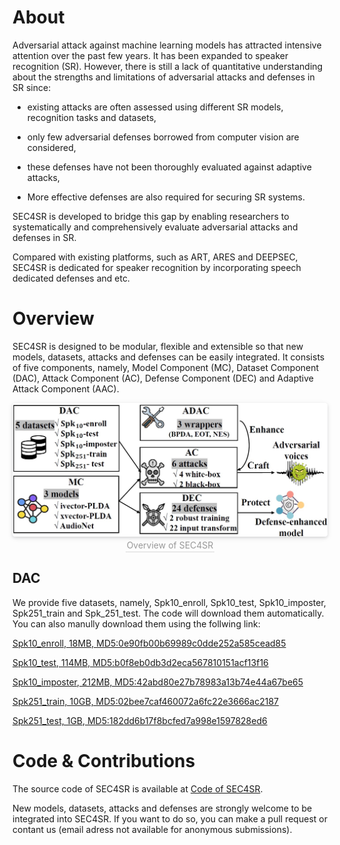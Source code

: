 <!-- # SEC4SR
## A SECurity analysis platform for Speaker Recognition
### under construction. stay tuned! :)  -->

# About
Adversarial attack against machine learning models has attracted intensive attention over the past few years. It has been expanded to speaker recognition (SR). However, there is still a lack of quantitative understanding about the strengths and limitations of adversarial attacks and defenses in SR since:

- existing attacks are often assessed using different SR models, recognition tasks and datasets, 

- only few adversarial defenses borrowed from computer vision are considered,

- these defenses have not been thoroughly evaluated against adaptive attacks,

- More effective defenses are also required for securing SR systems.

SEC4SR is developed to bridge this gap by enabling researchers to systematically and comprehensively evaluate adversarial attacks and defenses in SR.

Compared with existing platforms, such as ART, ARES and DEEPSEC, SEC4SR is dedicated for speaker recognition by incorporating speech dedicated defenses and etc.

# Overview
SEC4SR is designed to be modular, flexible and extensible so that new models, datasets, attacks and defenses can be easily integrated. It consists of five components, namely, Model Component (MC), Dataset Component (DAC), Attack Component (AC), Defense Component (DEC) and Adaptive Attack Component (AAC).

<!-- ![Overview of SEC4SR](figure/overview-platform.jpg) --> 

<center>
    <img style="border-radius: 0.3125em;
    box-shadow: 0 2px 4px 0 rgba(34,36,38,.12),0 2px 10px 0 rgba(34,36,38,.08);" 
    src="figure/overview-platform.jpg">
    <br>
    <div style="color:orange; border-bottom: 1px solid #d9d9d9;
    display: inline-block;
    color: #999;
    padding: 2px;">Overview of SEC4SR</div>
</center>

<!-- ## MC --> 


## DAC
We provide five datasets, namely, Spk10_enroll, Spk10_test, Spk10_imposter, Spk251_train and Spk_251_test. The code will download them automatically. You can also manully download them using the follwing link:

[Spk10_enroll, 18MB, MD5:0e90fb00b69989c0dde252a585cead85](https://drive.google.com/uc?id=1BBAo64JOahk0F3yBAovnRLZ1NvjwBy7y&export\=download)

[Spk10_test, 114MB, MD5:b0f8eb0db3d2eca567810151acf13f16](https://drive.google.com/uc?id=1WctqJtP5Es74-U7y3cFXqfHi7JkDz6g5&export\=download)

[Spk10_imposter, 212MB, MD5:42abd80e27b78983a13b74e44a67be65](https://drive.google.com/uc?id=1f1GULs0aj_Xrw8JRxe6zzvTN3r2nnOf6&export\=download)

[Spk251_train, 10GB, MD5:02bee7caf460072a6fc22e3666ac2187](https://drive.google.com/uc?id=1EytvKVbrPszsRJpwChXHaPtlyIHow4hD&export\=download)

[Spk251_test, 1GB, MD5:182dd6b17f8bcfed7a998e1597828ed6](https://drive.google.com/uc?id=1JDNYieW7qrMgFWgX0PfFnjrwIai4muBZ&export\=download)

# Code & Contributions
The source code of SEC4SR is available at [Code of SEC4SR](https://github.com/SEC4SR/SEC4SR).

New models, datasets, attacks and defenses are strongly welcome to be integrated into SEC4SR. If you want to do so, you can make a pull request or contant us (email adress not available for anonymous submissions).

